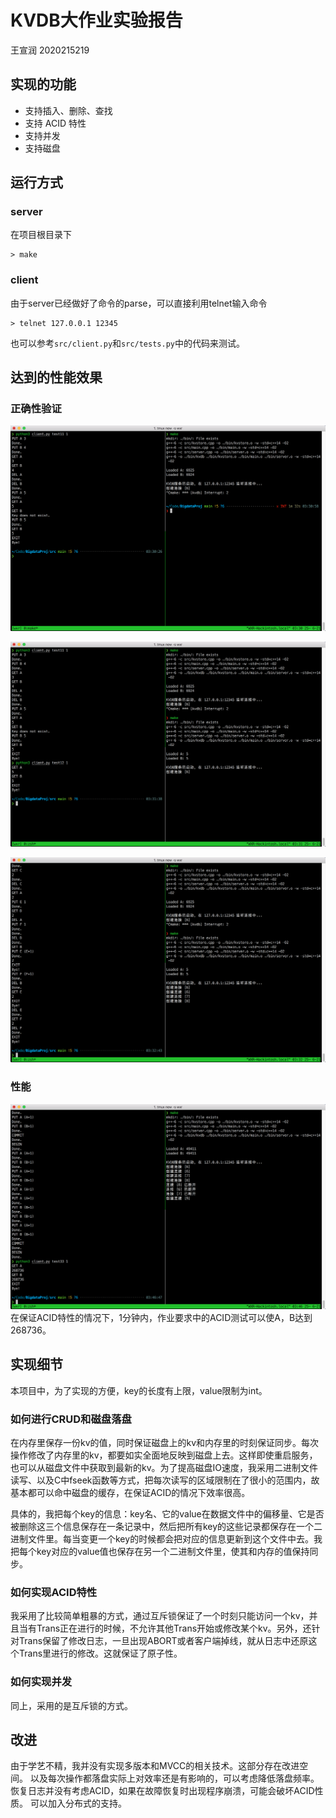 # KVDB大作业实验报告
王宣润 2020215219

## 实现的功能
- ⽀持插⼊、删除、查找
- ⽀持 ACID 特性
- ⽀持并发
- ⽀持磁盘

## 运行方式
### server
在项目根目录下

    > make
### client
由于server已经做好了命令的parse，可以直接利用telnet输入命令

    > telnet 127.0.0.1 12345

也可以参考`src/client.py`和`src/tests.py`中的代码来测试。

## 达到的性能效果
### 正确性验证
![sd](test11.png)

![sd](test12.png)

![sd](test2.png)

### 性能
![sd](test3.png)
在保证ACID特性的情况下，1分钟内，作业要求中的ACID测试可以使A，B达到268736。

## 实现细节
本项目中，为了实现的方便，key的长度有上限，value限制为int。
### 如何进行CRUD和磁盘落盘
在内存里保存一份kv的值，同时保证磁盘上的kv和内存里的时刻保证同步。每次操作修改了内存里的kv，都要如实全面地反映到磁盘上去。这样即使重启服务，也可以从磁盘文件中获取到最新的kv。为了提高磁盘IO速度，我采用二进制文件读写、以及C中fseek函数等方式，把每次读写的区域限制在了很小的范围内，故基本都可以命中磁盘的缓存，在保证ACID的情况下效率很高。

具体的，我把每个key的信息：key名、它的value在数据文件中的偏移量、它是否被删除这三个信息保存在一条记录中，然后把所有key的这些记录都保存在一个二进制文件里。每当变更一个key的时候都会把对应的信息更新到这个文件中去。我把每个key对应的value值也保存在另一个二进制文件里，使其和内存的值保持同步。

### 如何实现ACID特性
我采用了比较简单粗暴的方式，通过互斥锁保证了一个时刻只能访问一个kv，并且当有Trans正在进行的时候，不允许其他Trans开始或修改某个kv。另外，还针对Trans保留了修改日志，一旦出现ABORT或者客户端掉线，就从日志中还原这个Trans里进行的修改。这就保证了原子性。

### 如何实现并发
同上，采用的是互斥锁的方式。

## 改进
由于学艺不精，我并没有实现多版本和MVCC的相关技术。这部分存在改进空间。
以及每次操作都落盘实际上对效率还是有影响的，可以考虑降低落盘频率。
恢复日志并没有考虑ACID，如果在故障恢复时出现程序崩溃，可能会破坏ACID性质。
可以加入分布式的支持。